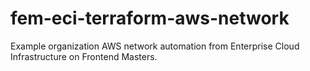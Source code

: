 # fem-eci-terraform-aws-network
Example organization AWS network automation from Enterprise Cloud Infrastructure on Frontend Masters.

